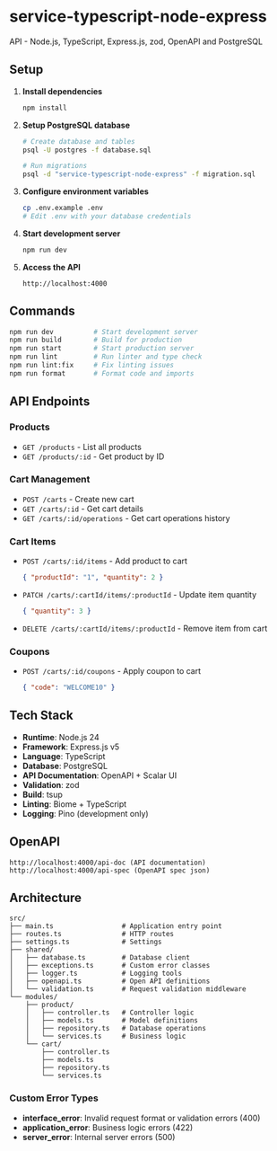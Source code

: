 # service-typescript-node-express

API - Node.js, TypeScript, Express.js, zod, OpenAPI and PostgreSQL

## Setup

1. **Install dependencies**
   ```bash
   npm install
   ```

2. **Setup PostgreSQL database**
   ```bash
   # Create database and tables
   psql -U postgres -f database.sql
   
   # Run migrations
   psql -d "service-typescript-node-express" -f migration.sql
   ```

3. **Configure environment variables**
   ```bash
   cp .env.example .env
   # Edit .env with your database credentials
   ```

4. **Start development server**
   ```bash
   npm run dev
   ```

5. **Access the API**
   ```
   http://localhost:4000
   ```

## Commands

```bash
npm run dev          # Start development server
npm run build        # Build for production
npm run start        # Start production server
npm run lint         # Run linter and type check
npm run lint:fix     # Fix linting issues
npm run format       # Format code and imports
```

## API Endpoints

### Products
- `GET /products` - List all products
- `GET /products/:id` - Get product by ID

### Cart Management
- `POST /carts` - Create new cart
- `GET /carts/:id` - Get cart details
- `GET /carts/:id/operations` - Get cart operations history

### Cart Items
- `POST /carts/:id/items` - Add product to cart
  ```json
  { "productId": "1", "quantity": 2 }
  ```
- `PATCH /carts/:cartId/items/:productId` - Update item quantity
  ```json
  { "quantity": 3 }
  ```
- `DELETE /carts/:cartId/items/:productId` - Remove item from cart

### Coupons
- `POST /carts/:id/coupons` - Apply coupon to cart
  ```json
  { "code": "WELCOME10" }
  ```

## Tech Stack

- **Runtime**: Node.js 24
- **Framework**: Express.js v5
- **Language**: TypeScript
- **Database**: PostgreSQL
- **API Documentation**: OpenAPI + Scalar UI
- **Validation**: zod
- **Build**: tsup
- **Linting**: Biome + TypeScript
- **Logging**: Pino (development only)

## OpenAPI

```
http://localhost:4000/api-doc (API documentation)
http://localhost:4000/api-spec (OpenAPI spec json)
```

## Architecture

```
src/
├── main.ts                 # Application entry point
├── routes.ts               # HTTP routes
├── settings.ts             # Settings
├── shared/
│   ├── database.ts         # Database client
│   ├── exceptions.ts       # Custom error classes
│   ├── logger.ts           # Logging tools
│   ├── openapi.ts          # Open API definitions
│   └── validation.ts       # Request validation middleware
└── modules/
    ├── product/
    │   ├── controller.ts   # Controller logic
    │   ├── models.ts       # Model definitions
    │   ├── repository.ts   # Database operations
    │   └── services.ts     # Business logic
    └── cart/
        ├── controller.ts
        ├── models.ts
        ├── repository.ts
        └── services.ts
```

### Custom Error Types
- **interface_error**: Invalid request format or validation errors (400)
- **application_error**: Business logic errors (422)
- **server_error**: Internal server errors (500)

